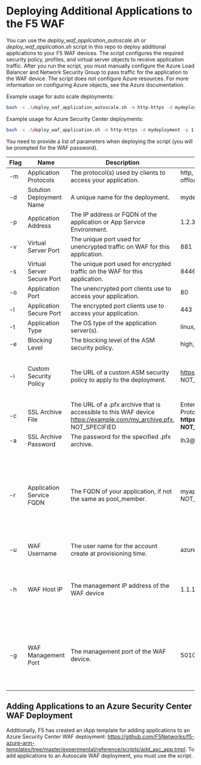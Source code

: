 # Deploying Additional Applications to the F5 WAF

You can use the *deploy_waf_application_autoscale.sh* or *deploy_waf_application.sh* script in this repo to deploy additional applications to your F5 WAF devices.  The script configures the required security policy, profiles, and virtual server objects to receive application traffic. After you run the script, you must manually configure the Azure Load Balancer and Network Security Group to pass traffic for the application to the WAF device. The script does not configure Azure resources. For more information on configuring Azure objects, see the Azure documentation.

Example usage for auto scale deployments:  
```bash
bash -x .\deploy_waf_application_autoscale.sh -m http-https -d mydeployment -p 1.2.3.4 -v 881 -s 8446 -o 80 -l 443 -t linux -e custom -i https://example.com/my_security_policy.xml -c https://example.com/my_ssl_archive.pfx -a Ih3@rtF5! -r myapp.example.com -u azureuser -h 1.1.1.1 -g 50101
```

Example usage for Azure Security Center deployments:  
```bash
bash -x .\deploy_waf_application.sh -m http-https -d mydeployment -p 1.2.3.4 -v 881 -s 8446 -o 80 -l 443 -t linux -e custom -i https://example.com/my_security_policy.xml -c https://example.com/my_ssl_archive.pfx -a Ih3@rtF5! -r myapp.example.com -u azureuser -h 1.1.1.1 -g 50101 
```

You need to provide a list of parameters when deploying the script (you will be prompted for the WAF password).


| Flag | Name | Description | Example values | Notes |
| --- | --- | --- | --- | --- |
| -m | Application Protocols | The protocol(s) used by clients to access your application. | http, http-https, https, https-offload | 
| -d | Solution Deployment Name | A unique name for the deployment. | mydeployment | Must be unique for each deployment. |
| -p | Application Address | The IP address or FQDN of the application or App Service Environment. | 1.2.3.4, app1.example.com | |   
| -v | Virtual Server Port | The unique port used for unencrypted traffic on WAF for this application. | 881 | Must be unique for each deployment. |
| -s | Virtual Server Secure Port | The unique port used for encrypted traffic on the WAF for this application. | 8446 | Must be unique for each deployment. |
| -o | Application Port | The unencrypted port clients use to access your application. | 80 | |  
| -l | Application Secure Port | The encrypted port clients use to access your application. | 443 | | 
| -t | Application Type | The OS type of the application server(s). | linux, windows | | 
| -e | Blocking Level | The blocking level of the ASM security policy. | high, medium, low, off, custom | |  
| -i | Custom Security Policy | The URL of a custom ASM security policy to apply to the deployment. | https://example.com/my_policy.xml, NOT_SPECIFIED | Enter a URL here when Custom Security Policy is **custom**; otherwise, use **NOT_SPECIFIED**. |
| -c | SSL Archive File  | The URL of a .pfx archive that is accessible to this WAF device https://example.com/my_archive.pfx, NOT_SPECIFIED | Enter a URL here when Application Protocols is **http-https**, **https**, or **https-offload**; otherwise, use **NOT_SPECIFIED** |
| -a | SSL Archive Password | The password for the specified .pfx archive. | Ih3@rtF5! | | 
| -r | Application Service FQDN |  The FQDN of your application, if not the same as pool_member. | myapp.example.com, NOT_SPECIFIED | When the application is an Azure App Service or App Service Environment, enter the FQDN that clients use to access the application; otherwise, use **NOT_SPECIFIED**. |
| -u | WAF Username | The user name for the account create at provisioning time. | azureuser | |  
| -h | WAF Host IP | The management IP address of the WAF device | 1.1.1.1 | The host IP address can be accessed in the outputs of the Azure template deployment, or from Azure Security Center. |
| -g | WAF Management Port | The management port of the WAF device. | 50101 | The management port can be accessed in the outputs of the Azure template deployment, or from Azure Security Center. |


## Adding Applications to an Azure Security Center WAF Deployment
Additionally, F5 has created an iApp template for adding applications to an Azure Security Center WAF deployment: https://github.com/F5Networks/f5-azure-arm-templates/tree/master/experimental/reference/scripts/add_asc_app.tmpl.  To add applications to an Autoscale WAF deployment, you must use the script.
